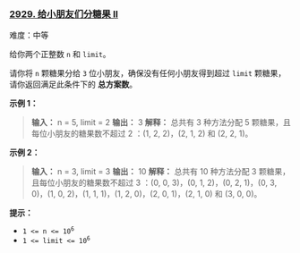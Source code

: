 ### [2929\. 给小朋友们分糖果 II](https://leetcode.cn/problems/distribute-candies-among-children-ii/)

难度：中等

给你两个正整数 `n` 和 `limit`。

请你将 `n` 颗糖果分给 `3` 位小朋友，确保没有任何小朋友得到超过 `limit` 颗糖果，请你返回满足此条件下的 **总方案数**。

**示例 1：**

> **输入：** n = 5, limit = 2
> **输出：** 3
> **解释：** 总共有 3 种方法分配 5 颗糖果，且每位小朋友的糖果数不超过 2 ：(1, 2, 2)，(2, 1, 2) 和 (2, 2, 1)。

**示例 2：**

> **输入：** n = 3, limit = 3
> **输出：** 10
> **解释：** 总共有 10 种方法分配 3 颗糖果，且每位小朋友的糖果数不超过 3 ：(0, 0, 3)，(0, 1, 2)，(0, 2, 1)，(0, 3, 0)，(1, 0, 2)，(1, 1, 1)，(1, 2, 0)，(2, 0, 1)，(2, 1, 0) 和 (3, 0, 0)。

**提示：**

- <code>1 <= n <= 10<sup>6</sup></code>
- <code>1 <= limit <= 10<sup>6</sup></code>
